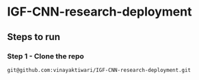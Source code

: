 # IGF-CNN-research-deployment

## Steps to run

### Step 1 - Clone the repo
`git@github.com:vinayaktiwari/IGF-CNN-research-deployment.git`
